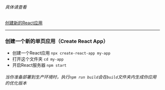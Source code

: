 ###### 具体请查看
[创建新的React应用](https://zh-hans.reactjs.org/docs/create-a-new-react-app.html)
***
### 创建一个新的单页应用（Create React App）
 - 创建一个React应用
`npx create-react-app my-app`
 - 打开这个文件夹
`cd my-app`
 - 开启React服务器
`npm start`
 
 ###### 当你准备部署到生产环境时，执行`npm run build`会在`build`文件夹内生成你应用的优化版本